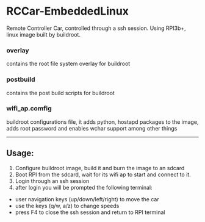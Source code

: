 # RCCar-EmbeddedLinux
Remote Controller Car, controlled through a ssh session. Using RPI3b+, linux image built by buildroot.

### overlay
contains the root file system overlay for buildroot

### postbuild
contains the post build scripts for buildroot

### wifi_ap.comfig
buildroot configurations file, it adds python, hostapd packages to the image, adds root password and enables wchar support among other things

---------------------------
## Usage:
1. Configure buildroot image, build it and burn the image to an sdcard
2. Boot RPI from the sdcard, wait for its wifi ap to start and connect to it.
3. Login through an ssh session
4. after login you will be prompted the following terminal:

- user navigation keys (up/down/left/right) to move the car
- use the keys (q/w, a/z) to change speeds
- press F4 to close the ssh session and return to RPI terminal
